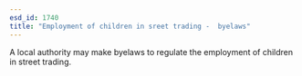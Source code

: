 ```yaml
---
esd_id: 1740
title: "Employment of children in sreet trading -  byelaws"
---
```


A local authority may make byelaws to regulate the employment of children in street trading.

